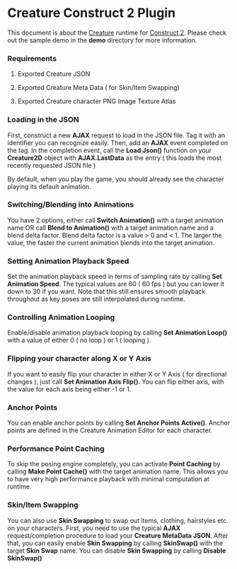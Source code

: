 # Creature Construct 2 Plugin

This document is about the [Creature](http://creature.kestrelmoon.com) runtime for [Construct 2](https://www.scirra.com/construct2). Please check out the sample demo in the 
**demo** directory for more information.

### Requirements

1. Exported Creature JSON

2. Exported Creature Meta Data ( for Skin/Item Swapping)

3. Exported Creature character PNG Image Texture Atlas


### Loading in the JSON

First, construct a new **AJAX** request to load in the JSON file. Tag it with an identifier you can recognize easily. Then, add an **AJAX** event completed on the tag. In the completion event, call the **Load Json()** function on your **Creature2D** object with **AJAX.LastData** as the entry ( this loads the most recently requested JSON file )

By default, when you play the game, you should already see the character playing its default animation.

### Switching/Blending into Animations

You have 2 options, either call **Switch Animation()** with a target animation name OR call **Blend to Animation()** with a target animation name and a blend delta factor. Blend delta factor is a value > 0 and < 1. The larger the value, the faster the current animation blends into the target animation. 

### Setting Animation Playback Speed

Set the animation playback speed in terms of sampling rate by calling **Set Animation Speed**. The typical values are 60 ( 60 fps ) but you can lower it down to 30 if you want. Note that this still ensures smooth playback throughout as key poses are still interpolated during runtime.

### Controlling Animation Looping

Enable/disable animation playback looping by calling **Set Animation Loop()** with a value of either 0 ( no loop ) or 1 ( looping ).

### Flipping your character along X or Y Axis

If you want to easily flip your character in either X or Y Axis ( for directional changes ), just call **Set Animation Axis Flip()**. You can flip either axis, with the value for each axis being either -1 or 1.

### Anchor Points

You can enable anchor points by calling **Set Anchor Points Active()**. Anchor points are defined in the Creature Animation Editor for each character.

### Performance Point Caching

To skip the posing engine completely, you can activate **Point Caching** by calling **Make Point Cache()** with the target animation name. This allows you to have very high performance playback with minimal computation at runtime.

### Skin/Item Swapping

You can also use **Skin Swapping** to swap out items, clothing, hairstyles etc. on your characters. First, you need to use the typical **AJAX** request/completion procedure to load your **Creature MetaData JSON**. After that, you can easily enable **Skin Swapping** by calling **SkinSwap()** with the target **Skin Swap** name. You can disable **Skin Swapping** by calling **Disable SkinSwap()**

